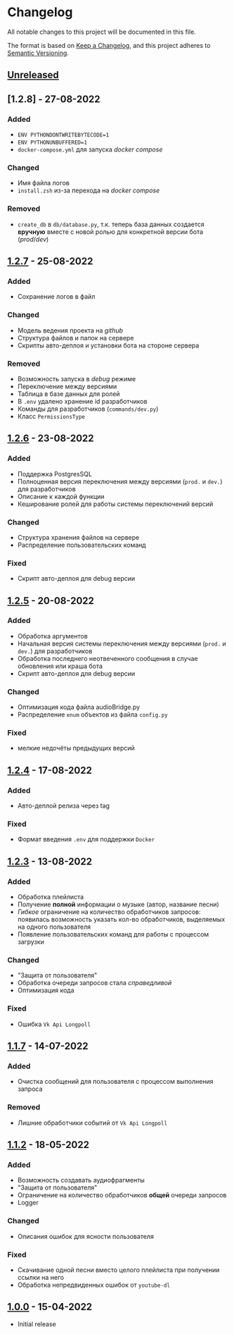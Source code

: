 
# Changelog

All notable changes to this project will be documented in this file.

The format is based on [Keep a Changelog],
and this project adheres to [Semantic Versioning].

## [Unreleased]

## [1.2.8] - 27-08-2022
### Added
- `ENV PYTHONDONTWRITEBYTECODE=1`
- `ENV PYTHONUNBUFFERED=1`
- `docker-compose.yml` для запуска *docker compose*

### Changed
- Имя файла логов
- `install.zsh` из-за перехода на *docker compose*

### Removed
- `create_db` в `db/database.py`, т.к. теперь база данных создается **вручную** вместе с новой ролью для конкретной версии бота (*prod*/*dev*)

## [1.2.7] - 25-08-2022
### Added
- Сохранение логов в файл

### Changed
- Модель ведения проекта на *github*
- Структура файлов и папок на сервере
- Скрипты авто-деплоя и установки бота на стороне сервера

### Removed
- Возможность запуска в *debug* режиме
- Переключение между версиями
- Таблица в базе данных для ролей
- В `.env` удалено хранение id разработчиков
- Команды для разработчиков (`commands/dev.py`)
- Класс `PermissionsType`

## [1.2.6] - 23-08-2022
### Added
- Поддержка PostgresSQL
- Полноценная версия переключения между версиями (`prod.` и `dev.`) для разработчиков
- Описание к каждой функции
- Кеширование ролей для работы системы переключений версий

### Changed
- Структура хранения файлов на сервере
- Распределение пользовательских команд

### Fixed
- Скрипт авто-деплоя для debug версии

## [1.2.5] - 20-08-2022
### Added
- Обработка аргументов
- Начальная версия системы переключения между версиями (`prod.` и `dev.`) для разработчиков
- Обработка последнего неотвеченного сообщения в случае обновления или краша бота
- Скрипт авто-деплоя для debug версии

### Changed
- Оптимизация кода файла audioBridge.py
- Распределение `enum` объектов из файла `config.py`

### Fixed
- мелкие недочёты предыдущих версий

## [1.2.4] - 17-08-2022
### Added
- Авто-деплой релиза через tag

### Fixed
- Формат введения `.env` для поддержки `Docker`

## [1.2.3] - 13-08-2022
### Added
- Обработка плейлиста
- Получение **полной** информации о музыке (автор, название песни)
- *Гибкое* ограничение на количество обработчиков запросов: появилась возможность указать кол-во обработчиков, выделяемых на одного пользователя
- Появление пользовательских команд для работы с процессом загрузки

### Changed
- "Защита от пользователя"
- Обработка очереди запросов стала *справедливой*
- Оптимизация кода

### Fixed
- Ошибка `Vk Api Longpoll`

## [1.1.7] - 14-07-2022
### Added
- Очистка сообщений для пользователя с процессом выполнения запроса

### Removed
- Лишние обработчики событий от `Vk Api Longpoll`

## [1.1.2] - 18-05-2022
### Added
- Возможность создавать аудиофрагменты
- "Защита от пользователя"
- Ограничение на количество обработчиков **общей** очереди запросов
- Logger

### Changed
- Описания ошибок для ясности пользователя

### Fixed
- Скачивание одной песни вместо целого плейлиста при получении ссылки на него
- Обработка непредвиденных ошибок от `youtube-dl`

## [1.0.0] - 15-04-2022
- Initial release

<!-- Links -->
[keep a changelog]: https://keepachangelog.com/en/1.0.0/
[semantic versioning]: https://semver.org/spec/v2.0.0.html

<!-- Versions -->
[unreleased]: https://github.com/shonqwezon-team/AudioBridge/compare/prod...dev
[1.2.7]: https://github.com/shonqwezon-team/AudioBridge/compare/v1.2.7...v1.2.8
[1.2.7]: https://github.com/shonqwezon-team/AudioBridge/compare/v1.2.6...v1.2.7
[1.2.6]: https://github.com/shonqwezon-team/AudioBridge/compare/v1.2.5...v1.2.6
[1.2.5]: https://github.com/shonqwezon-team/AudioBridge/compare/v1.2.4...v1.2.5
[1.2.4]: https://github.com/shonqwezon-team/AudioBridge/compare/v1.2.3...v1.2.4
[1.2.3]: https://github.com/shonqwezon-team/AudioBridge/compare/v1.1.7...v1.2.3
[1.1.7]: https://github.com/shonqwezon-team/AudioBridge/compare/v1.1.2...v1.1.7
[1.1.2]: https://github.com/shonqwezon-team/AudioBridge/compare/v1.0.0...v1.1.2
[1.0.0]: https://github.com/shonqwezon-team/AudioBridge/releases/tag/v1.0.0
